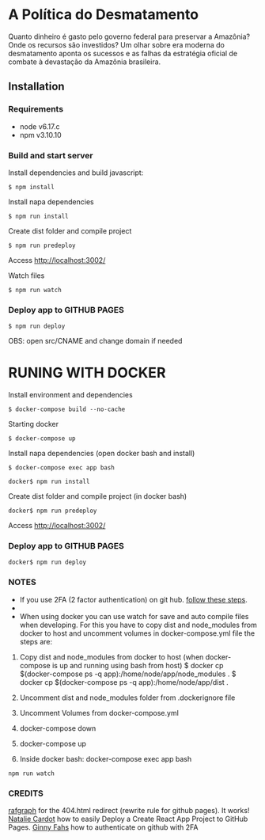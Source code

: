 # A Política do Desmatamento

Quanto dinheiro é gasto pelo governo federal para preservar a Amazônia? Onde os recursos são investidos? Um olhar sobre era moderna do desmatamento aponta os sucessos e as falhas da estratégia oficial de combate à devastação da Amazônia brasileira.

## Installation

### Requirements

- node v6.17.c
- npm v3.10.10

### Build and start server

Install dependencies and build javascript:
```
$ npm install
```

Install napa dependencies
```
$ npm run install
```

Create dist folder and compile project
```
$ npm run predeploy
```

Access [http://localhost:3002/](http://localhost:3002/)

Watch files
```
$ npm run watch
```


### Deploy app to GITHUB PAGES

```
$ npm run deploy
```

OBS: open src/CNAME and change domain if needed

# RUNING WITH DOCKER

Install environment and dependencies
```
$ docker-compose build --no-cache
```

Starting docker
```
$ docker-compose up
```

Install napa dependencies (open docker bash and install)
```
$ docker-compose exec app bash
```
```
docker$ npm run install
```

Create dist folder and compile project (in docker bash)
```
docker$ npm run predeploy
```

Access [http://localhost:3002/](http://localhost:3002/)

### Deploy app to GITHUB PAGES

```
docker$ npm run deploy
```

### NOTES
- If you use 2FA (2 factor authentication) on git hub. [follow these steps](https://medium.com/@ginnyfahs/github-error-authentication-failed-from-command-line-3a545bfd0ca8).
- 
- When using docker you can use watch for save and auto compile files when developing. For this you have to copy dist and node_modules from docker to host and uncomment volumes in docker-compose.yml file the steps are:

1. Copy dist and node_modules from docker to host (when docker-compose is up and running using bash from host)
$ docker cp $(docker-compose ps -q app):/home/node/app/node_modules .
$ docker cp $(docker-compose ps -q app):/home/node/app/dist .

2. Uncomment dist and node_modules folder from .dockerignore file

3. Uncomment Volumes from docker-compose.yml

4. docker-compose down

5. docker-compose up

6. Inside docker bash: docker-compose exec app bash
```
npm run watch
```

### CREDITS
[rafgraph](https://github.com/rafgraph/spa-github-pages) for the 404.html redirect (rewrite rule for github pages). It works!
[Natalie Cardot](https://medium.com/@nataliecardot/easily-deploy-a-create-react-app-project-to-github-pages-280529adb086) how to easily Deploy a Create React App Project to GitHub Pages.
[Ginny Fahs](https://medium.com/@ginnyfahs/github-error-authentication-failed-from-command-line-3a545bfd0ca8) how to authenticate on github with 2FA


